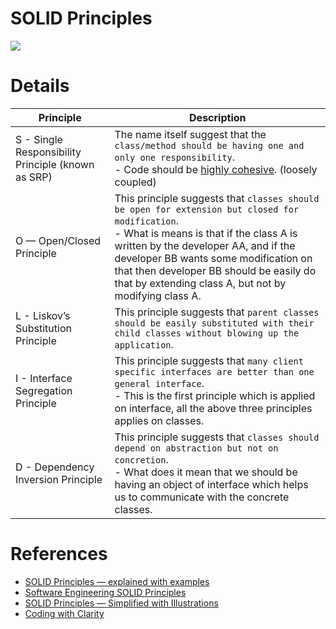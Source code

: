 # SOLID Principles

![](https://www.dereuromark.de/wp-content/uploads/2016/01/SOLID.jpg)

# Details 

| Principle                                          | Description                                                                                                                                                                                                                                                                                                                        |
|----------------------------------------------------|------------------------------------------------------------------------------------------------------------------------------------------------------------------------------------------------------------------------------------------------------------------------------------------------------------------------------------|
| S - Single Responsibility Principle (known as SRP) | The name itself suggest that the `class/method should be having one and only one responsibility`.<br/>- Code should be [highly cohesive](Cohesion.md). (loosely coupled)                                                                                                                                                                      |
| O — Open/Closed Principle                          | This principle suggests that `classes should be open for extension but closed for modification`.<br/>- What is means is that if the class A is written by the developer AA, and if the developer BB wants some modification on that then developer BB should be easily do that by extending class A, but not by modifying class A. |
| L - Liskov’s Substitution Principle                | This principle suggests that `parent classes should be easily substituted with their child classes without blowing up the application`.                                                                                                                                                                                            |
| I - Interface Segregation Principle                | This principle suggests that `many client specific interfaces are better than one general interface`.<br/>- This is the first principle which is applied on interface, all the above three principles applies on classes.                                                                                                          |
| D - Dependency Inversion Principle                 | This principle suggests that `classes should depend on abstraction but not on concretion`.<br/>- What does it mean that we should be having an object of interface which helps us to communicate with the concrete classes.                                                                                                        |

# References
- [SOLID Principles — explained with examples](https://medium.com/mindorks/solid-principles-explained-with-examples-79d1ce114ace)
- [Software Engineering SOLID Principles](https://junaidshahid.com/software-engineering-solid-principles/)
- [SOLID Principles — Simplified with Illustrations](https://levelup.gitconnected.com/solid-principles-simplified-with-illustrations-fe5265f68ec6)
- [Coding with Clarity](https://alistapart.com/article/coding-with-clarity/)